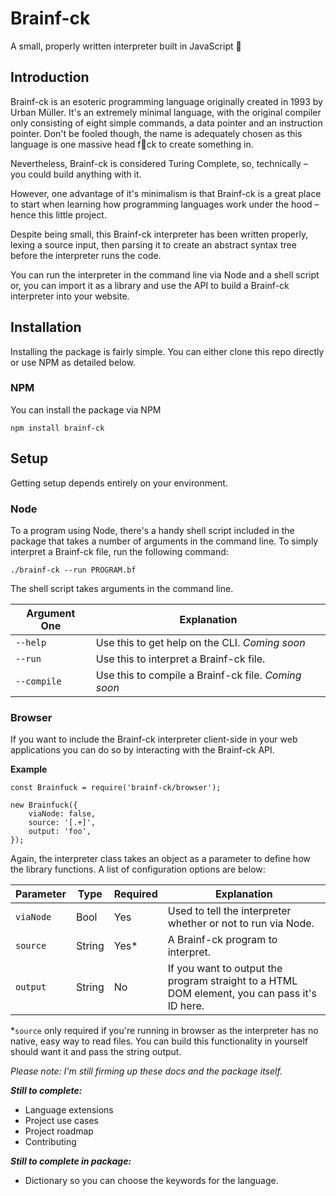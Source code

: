 # Brainf-ck
A small, properly written interpreter built in JavaScript 🤯

## Introduction
Brainf-ck is an esoteric programming language originally created in 1993 by Urban Müller. It's an extremely minimal language, with the original compiler only consisting of eight simple commands, a data pointer and an instruction pointer. Don't be fooled though, the name is adequately chosen as this language is one massive head f🤯ck to create something in.

Nevertheless, Brainf-ck is considered Turing Complete, so, technically – you could build anything with it.

However, one advantage of it's minimalism is that Brainf-ck is a great place to start when learning how programming languages work under the hood – hence this little project.

Despite being small, this Brainf-ck interpreter has been written properly, lexing a source input, then parsing it to create an abstract syntax tree before the interpreter runs the code.

You can run the interpreter in the command line via Node and a shell script or, you can import it as a library and use the API to build a Brainf-ck interpreter into your website.

## Installation
Installing the package is fairly simple. You can either clone this repo directly or use NPM as detailed below.

### NPM
You can install the package via NPM
```
npm install brainf-ck
```

## Setup
Getting setup depends entirely on your environment.

### Node
To a program using Node, there's a handy shell script included in the package that takes a number of arguments in the command line. To simply interpret a Brainf-ck file, run the following command:
```
./brainf-ck --run PROGRAM.bf
```

The shell script takes arguments in the command line.

| Argument One   | Explanation                                        |
| ---------------| ---------------------------------------------------|
| ```--help```   | Use this to get help on the CLI. *Coming soon*     |
| ```--run```    | Use this to interpret a Brainf-ck file.            |
| ```--compile```| Use this to compile a Brainf-ck file. *Coming soon*|

### Browser
If you want to include the Brainf-ck interpreter client-side in your web applications you can do so by interacting with the Brainf-ck API.

**Example**
```
const Brainfuck = require('brainf-ck/browser');

new Brainfuck({
    viaNode: false,
    source: '[.+]',
    output: 'foo',
});
```

Again, the interpreter class takes an object as a parameter to define how the library functions. A list of configuration options are below:

| Parameter | Type | Required | Explanation                                                      |
|-----------|------------|----------|------------------------------------------------------------------|
| ```viaNode```   | Bool | Yes | Used to tell the interpreter whether or not to run via Node. |
| ```source```    | String | Yes* | A Brainf-ck program to interpret. |
| ```output```    | String | No | If you want to output the program straight to a HTML DOM element, you can pass it's ID here. |

*```source``` only required if you're running in browser as the interpreter has no native, easy way to read files. You can build this functionality in yourself should want it and pass the string output.


*Please note: I'm still firming up these docs and the package itself.*

**_Still to complete:_**
- Language extensions
- Project use cases
- Project roadmap
- Contributing

**_Still to complete in package:_**
- Dictionary so you can choose the keywords for the language.
